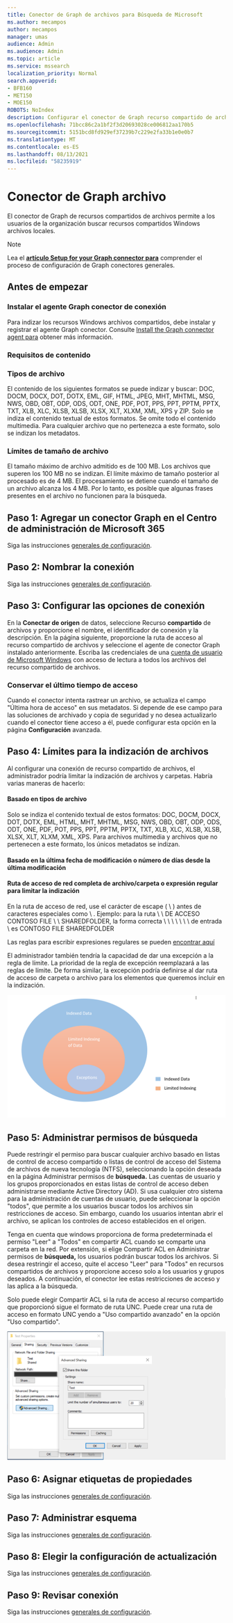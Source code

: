```yaml
---
title: Conector de Graph de archivos para Búsqueda de Microsoft
ms.author: mecampos
author: mecampos
manager: umas
audience: Admin
ms.audience: Admin
ms.topic: article
ms.service: mssearch
localization_priority: Normal
search.appverid:
- BFB160
- MET150
- MOE150
ROBOTS: NoIndex
description: Configurar el conector de Graph recurso compartido de archivos para Búsqueda de Microsoft
ms.openlocfilehash: 71bcc86c2a1bf2f3d20693028ce006812aa170b5
ms.sourcegitcommit: 5151bcd8fd929ef37239b7c229e2fa33b1e0e0b7
ms.translationtype: MT
ms.contentlocale: es-ES
ms.lasthandoff: 08/13/2021
ms.locfileid: "58235919"
---
```

<!---Previous ms.author: rusamai --->

# <a name="file-share-graph-connector"></a>Conector de Graph archivo

El conector de Graph de recursos compartidos de archivos permite a los usuarios de la organización buscar recursos compartidos Windows archivos locales.

> [!NOTE]
> Lea el [**artículo Setup for your Graph connector para**](configure-connector.md) comprender el proceso de configuración de Graph conectores generales.

## <a name="before-you-get-started"></a>Antes de empezar

### <a name="install-the-graph-connector-agent"></a>Instalar el agente Graph conector de conexión

Para indizar los recursos Windows archivos compartidos, debe instalar y registrar el agente Graph conector. Consulte [Install the Graph connector agent para](graph-connector-agent.md) obtener más información.  

### <a name="content-requirements"></a>Requisitos de contenido

### <a name="file-types"></a>Tipos de archivo

El contenido de los siguientes formatos se puede indizar y buscar: DOC, DOCM, DOCX, DOT, DOTX, EML, GIF, HTML, JPEG, MHT, MHTML, MSG, NWS, OBD, OBT, ODP, ODS, ODT, ONE, PDF, POT, PPS, PPT, PPTM, PPTX, TXT, XLB, XLC, XLSB, XLSB, XLSX, XLT, XLXM, XML, XPS y ZIP. Solo se indiza el contenido textual de estos formatos. Se omite todo el contenido multimedia. Para cualquier archivo que no pertenezca a este formato, solo se indizan los metadatos.

### <a name="file-size-limits"></a>Límites de tamaño de archivo

El tamaño máximo de archivo admitido es de 100 MB. Los archivos que superen los 100 MB no se indizan. El límite máximo de tamaño posterior al procesado es de 4 MB. El procesamiento se detiene cuando el tamaño de un archivo alcanza los 4 MB. Por lo tanto, es posible que algunas frases presentes en el archivo no funcionen para la búsqueda.

## <a name="step-1-add-a-graph-connector-in-the-microsoft-365-admin-center"></a>Paso 1: Agregar un conector Graph en el Centro de administración de Microsoft 365

Siga las instrucciones [generales de configuración](./configure-connector.md).
<!---If the above phrase does not apply, delete it and insert specific details for your data source that are different from general setup instructions.-->

## <a name="step-2-name-the-connection"></a>Paso 2: Nombrar la conexión

Siga las instrucciones [generales de configuración](./configure-connector.md).
<!---If the above phrase does not apply, delete it and insert specific details for your data source that are different from general setup instructions.-->

## <a name="step-3-configure-the-connection-settings"></a>Paso 3: Configurar las opciones de conexión

En la **Conectar de origen** de datos, seleccione Recurso **compartido** de archivos y proporcione el nombre, el identificador de conexión y la descripción. En la página siguiente, proporcione la ruta de acceso al recurso compartido de archivos y seleccione el agente de conector Graph instalado anteriormente. Escriba las credenciales de una [cuenta de usuario de Microsoft Windows](https://microsoft.com/windows) con acceso de lectura a todos los archivos del recurso compartido de archivos.

### <a name="preserve-last-access-time"></a>Conservar el último tiempo de acceso

Cuando el conector intenta rastrear un archivo, se actualiza el campo "Última hora de acceso" en sus metadatos. Si depende de ese campo para las soluciones de archivado y copia de seguridad y no desea actualizarlo cuando el conector tiene acceso a él, puede configurar esta opción en la página **Configuración** avanzada.

## <a name="step-4-limits-for-file-indexing"></a>Paso 4: Límites para la indización de archivos

Al configurar una conexión de recurso compartido de archivos, el administrador podría limitar la indización de archivos y carpetas. Habría varias maneras de hacerlo:

#### <a name="based-on-file-types"></a>Basado en tipos de archivo

Solo se indiza el contenido textual de estos formatos: DOC, DOCM, DOCX, DOT, DOTX, EML, HTML, MHT, MHTML, MSG, NWS, OBD, OBT, ODP, ODS, ODT, ONE, PDF, POT, PPS, PPT, PPTM, PPTX, TXT, XLB, XLC, XLSB, XLSB, XLSX, XLT, XLXM, XML, XPS. Para archivos multimedia y archivos que no pertenecen a este formato, los únicos metadatos se indizan.

#### <a name="based-on-last-modified-date-or-number-of-days-since-last-modification"></a>Basado en la última fecha de modificación o número de días desde la última modificación

#### <a name="full-network-path-of-filefolder-or-regular-expression-to-limit-indexing"></a>Ruta de acceso de red completa de archivo/carpeta o expresión regular para limitar la indización 

En la ruta de acceso de red, use el carácter de escape ( \\ ) antes de caracteres especiales como \\ . Ejemplo: para la ruta \\ \\ DE ACCESO CONTOSO FILE \\ \\ SHAREDFOLDER, la forma correcta \\ \\ \\ \\ \\ \\ \\ de entrada \\ es CONTOSO FILE SHAREDFOLDER

Las reglas para escribir expresiones regulares se pueden [encontrar aquí](https://docs.microsoft.com/dotnet/standard/base-types/regular-expression-language-quick-reference)

El administrador también tendría la capacidad de dar una excepción a la regla de límite. La prioridad de la regla de excepción reemplazará a las reglas de límite. De forma similar, la excepción podría definirse al dar ruta de acceso de carpeta o archivo para los elementos que queremos incluir en la indización.

![Límites y excepciones](media/file-connector/ExclusionRule.png)

## <a name="step-5-manage-search-permissions"></a>Paso 5: Administrar permisos de búsqueda

Puede restringir el permiso para buscar cualquier archivo basado en listas de control de acceso compartido o listas de control de acceso del Sistema de archivos de nueva tecnología (NTFS), seleccionando la opción deseada en la página Administrar permisos de **búsqueda.** Las cuentas de usuario y los grupos proporcionados en estas listas de control de acceso deben administrarse mediante Active Directory (AD). Si usa cualquier otro sistema para la administración de cuentas de usuario, puede seleccionar la opción "todos", que permite a los usuarios buscar todos los archivos sin restricciones de acceso. Sin embargo, cuando los usuarios intentan abrir el archivo, se aplican los controles de acceso establecidos en el origen.

Tenga en cuenta que windows proporciona de forma predeterminada el permiso "Leer" a "Todos" en compartir ACL cuando se comparte una carpeta en la red. Por extensión, si elige Compartir ACL en Administrar permisos de **búsqueda,** los usuarios podrán buscar todos los archivos. Si desea restringir el acceso, quite el acceso "Leer" para "Todos" en recursos compartidos de archivos y proporcione acceso solo a los usuarios y grupos deseados. A continuación, el conector lee estas restricciones de acceso y las aplica a la búsqueda.

Solo puede elegir Compartir ACL si la ruta de acceso al recurso compartido que proporcionó sigue el formato de ruta UNC. Puede crear una ruta de acceso en formato UNC yendo a "Uso compartido avanzado" en la opción "Uso compartido".

![Advanced_sharing](media/file-connector/file-advanced-sharing.png)

## <a name="step-6-assign-property-labels"></a>Paso 6: Asignar etiquetas de propiedades

Siga las instrucciones [generales de configuración](./configure-connector.md).
<!---If the above phrase does not apply, delete it and insert specific details for your data source that are different from general setup instructions.-->

## <a name="step-7-manage-schema"></a>Paso 7: Administrar esquema

Siga las instrucciones [generales de configuración](./configure-connector.md).
<!---If the above phrase does not apply, delete it and insert specific details for your data source that are different from general setup instructions.-->

## <a name="step-8-choose-refresh-settings"></a>Paso 8: Elegir la configuración de actualización

Siga las instrucciones [generales de configuración](./configure-connector.md).
<!---If the above phrase does not apply, delete it and insert specific details for your data source that are different from general setup instructions.-->

## <a name="step-9-review-connection"></a>Paso 9: Revisar conexión

Siga las instrucciones [generales de configuración](./configure-connector.md).
<!---If the above phrase does not apply, delete it and insert specific details for your data source that are different from general setup 
instructions.-->

<!---## Troubleshooting-->
<!---Insert troubleshooting recommendations for this data source-->

<!---## Limitations-->
<!---Insert limitations for this data source-->
